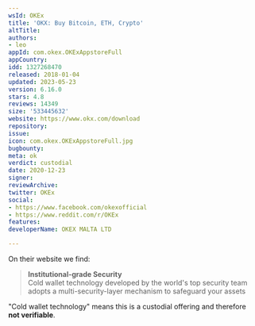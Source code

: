 ```yaml
---
wsId: OKEx
title: 'OKX: Buy Bitcoin, ETH, Crypto'
altTitle: 
authors:
- leo
appId: com.okex.OKExAppstoreFull
appCountry: 
idd: 1327268470
released: 2018-01-04
updated: 2023-05-23
version: 6.16.0
stars: 4.8
reviews: 14349
size: '533445632'
website: https://www.okx.com/download
repository: 
issue: 
icon: com.okex.OKExAppstoreFull.jpg
bugbounty: 
meta: ok
verdict: custodial
date: 2020-12-23
signer: 
reviewArchive: 
twitter: OKEx
social:
- https://www.facebook.com/okexofficial
- https://www.reddit.com/r/OKEx
features: 
developerName: OKEX MALTA LTD

---
```


On their website we find:

> **Institutional-grade Security**<br>
  Cold wallet technology developed by the world's top security team adopts a
  multi-security-layer mechanism to safeguard your assets

"Cold wallet technology" means this is a custodial offering and therefore
**not verifiable**.
